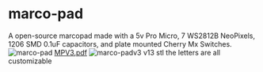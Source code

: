 # marco-pad
A open-source marcopad made with a 5v Pro Micro, 7 WS2812B NeoPixels, 1206 SMD 0.1uF capacitors, and plate mounted Cherry Mx Switches.
![marco-pad](https://user-images.githubusercontent.com/101529953/209452028-917da04b-fb9a-4805-8f6c-c6db0bcd4005.jpg)
[MPV3.pdf](https://github.com/Forvisualstudiocode/marco-pad/files/10300477/MPV3.pdf)
![marco-padv3 v13 stl](https://user-images.githubusercontent.com/101529953/209478558-5556ec47-1ff2-4dc9-b24c-edec57936c4a.png)
the letters are all customizable
